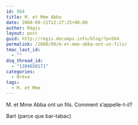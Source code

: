 ```yaml
---
id: 564
title: M. et Mme Abba
date: 2008-09-21T12:27:25+00:00
author: Régis
layout: post
guid: http://regis.decamps.info/blog/?p=564
permalink: /2008/09/m-et-mme-abba-ont-un-fils/
tmac_last_id:
  - ""
dsq_thread_id:
  - "1384650171"
categories:
  - Brève
tags:
  - M. et Mme
---
```

M. et Mme Abba ont un fils. Comment s’appelle-t-il?
  
<!--more-->


  
Bart (parce que bar-tabac)
